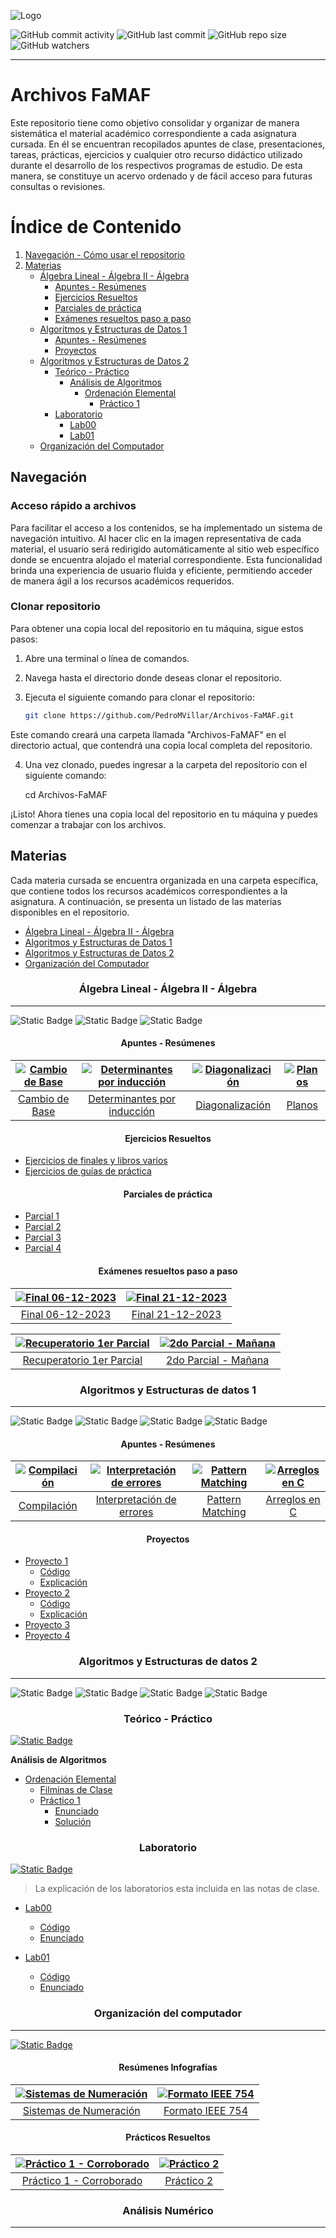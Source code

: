 ![Logo](https://www.famaf.unc.edu.ar/documents/3253/Logo-FAMAF_UNC-color-2.jpg)

![GitHub commit activity](https://img.shields.io/github/commit-activity/w/PedroMVillar/Archivos-FaMAF)
![GitHub last commit](https://img.shields.io/github/last-commit/PedroMVillar/Archivos-FaMAF)
![GitHub repo size](https://img.shields.io/github/repo-size/PedroMVillar/Archivos-FaMAF)
![GitHub watchers](https://img.shields.io/github/watchers/PedroMVillar/Archivos-FaMAF)


---
# Archivos FaMAF
Este repositorio tiene como objetivo consolidar y organizar de manera sistemática el material académico correspondiente a cada asignatura cursada. En él se encuentran recopilados apuntes de clase, presentaciones, tareas, prácticas, ejercicios y cualquier otro recurso didáctico utilizado durante el desarrollo de los respectivos programas de estudio. De esta manera, se constituye un acervo ordenado y de fácil acceso para futuras consultas o revisiones.

# Índice de Contenido
1. [Navegación - Cómo usar el repositorio](#navegación)
2. [Materias](#materias) 
    - [Álgebra Lineal - Álgebra II - Álgebra](#álgebra-lineal---álgebra-ii---álgebra)
      - [Apuntes - Resúmenes](#apuntes---resúmenes)
      - [Ejercicios Resueltos](#ejercicios-resueltos)
      - [Parciales de práctica](#parciales-de-práctica)
      - [Exámenes resueltos paso a paso](#exámenes-resueltos-paso-a-paso)
    - [Algoritmos y Estructuras de Datos 1](#algoritmos-y-estructuras-de-datos-1)
      - [Apuntes - Resúmenes](#apuntes---resúmenes-1)
      - [Proyectos](#proyectos)
    - [Algoritmos y Estructuras de Datos 2](#algoritmos-y-estructuras-de-datos-2)
      - [Teórico - Práctico](#teórico---práctico)
        - [Análisis de Algoritmos](#análisis-de-algoritmos)
          - [Ordenación Elemental](#ordenación-elemental)
            - [Práctico 1](#práctico-1)
      - [Laboratorio](#laboratorio)
        - [Lab00](#lab00)
        - [Lab01](#lab01)
    - [Organización del Computador](#organización-del-computador)

## Navegación
### Acceso rápido a archivos
Para facilitar el acceso a los contenidos, se ha implementado un sistema de navegación intuitivo. Al hacer clic en la imagen representativa de cada material, el usuario será redirigido automáticamente al sitio web específico donde se encuentra alojado el material correspondiente. Esta funcionalidad brinda una experiencia de usuario fluida y eficiente, permitiendo acceder de manera ágil a los recursos académicos requeridos.
### Clonar repositorio
Para obtener una copia local del repositorio en tu máquina, sigue estos pasos:

1. Abre una terminal o línea de comandos.

2. Navega hasta el directorio donde deseas clonar el repositorio.

3. Ejecuta el siguiente comando para clonar el repositorio:

   ```bash
   git clone https://github.com/PedroMVillar/Archivos-FaMAF.git
   ```

Este comando creará una carpeta llamada "Archivos-FaMAF" en el directorio actual, que contendrá una copia local completa del repositorio.

4. Una vez clonado, puedes ingresar a la carpeta del repositorio con el siguiente comando:

   cd Archivos-FaMAF

¡Listo! Ahora tienes una copia local del repositorio en tu máquina y puedes comenzar a trabajar con los archivos.

## Materias
Cada materia cursada se encuentra organizada en una carpeta específica, que contiene todos los recursos académicos correspondientes a la asignatura. A continuación, se presenta un listado de las materias disponibles en el repositorio.

- [Álgebra Lineal - Álgebra II - Álgebra](#algebra-lineal---algebra-ii---algebra)
- [Algoritmos y Estructuras de Datos 1](#algoritmos-y-estructuras-de-datos-1)
- [Algoritmos y Estructuras de Datos 2](#algoritmos-y-estructuras-de-datos-2)
- [Organización del Computador](#organización-del-computador)

<h3 align="center"> Álgebra Lineal - Álgebra II - Álgebra </h3>

---

![Static Badge](https://img.shields.io/badge/Carrera-Cs%20de%20la%20Computaci%C3%B3n-blue)
![Static Badge](https://img.shields.io/badge/Carrera-Matem%C3%A1tica%20Aplicada-yellow)
![Static Badge](https://img.shields.io/badge/Archivos%20pdf%20-%20brown)


<div style="text-align:center;">
  <h4>Apuntes - Resúmenes</h4>
</div>

| [![Cambio de Base](./assets/readme.imgs/cambiodebase.png)](https://github.com/PedroMVillar/Archivos-FaMAF/blob/main/Materias/%C3%81lgebra%20Lineal%20-%20Algebra%20II/Apuntes%20-%20Documentos/Cambio%20de%20Base/cambiodebase.pdf) | [![Determinantes por inducción](./assets/readme.imgs/detinduc.png)](https://github.com/PedroMVillar/Archivos-FaMAF/blob/main/Materias/%C3%81lgebra%20Lineal%20-%20Algebra%20II/Apuntes%20-%20Documentos/Determinantes%20de%20orden%20n/detordenn.pdf) | [![Diagonalización](./assets/readme.imgs/diagonal.png)](https://github.com/PedroMVillar/Archivos-FaMAF/blob/main/Materias/%C3%81lgebra%20Lineal%20-%20Algebra%20II/Apuntes%20-%20Documentos/Diagonalizaci%C3%B3n/diagonalizacion.pdf) | [![Planos](./assets/readme.imgs/planos.png)](https://github.com/PedroMVillar/Archivos-FaMAF/blob/main/Materias/%C3%81lgebra%20Lineal%20-%20Algebra%20II/Apuntes%20-%20Documentos/Planos/planos.pdf) |
|:---:|:---:|:---:|:---:|
| [Cambio de Base](https://github.com/PedroMVillar/Archivos-FaMAF/blob/main/Materias/%C3%81lgebra%20Lineal%20-%20Algebra%20II/Apuntes%20-%20Documentos/Cambio%20de%20Base/cambiodebase.pdf) | [Determinantes por inducción](https://github.com/PedroMVillar/Archivos-FaMAF/blob/main/Materias/%C3%81lgebra%20Lineal%20-%20Algebra%20II/Apuntes%20-%20Documentos/Determinantes%20de%20orden%20n/detordenn.pdf) | [Diagonalización](https://github.com/PedroMVillar/Archivos-FaMAF/blob/main/Materias/%C3%81lgebra%20Lineal%20-%20Algebra%20II/Apuntes%20-%20Documentos/Diagonalizaci%C3%B3n/diagonalizacion.pdf) | [Planos](https://github.com/PedroMVillar/Archivos-FaMAF/blob/main/Materias/%C3%81lgebra%20Lineal%20-%20Algebra%20II/Apuntes%20-%20Documentos/Planos/planos.pdf) |


<div style="text-align:center;">
  <h4>Ejercicios Resueltos</h4>
</div>

- [Ejercicios de finales y libros varios](https://github.com/PedroMVillar/Archivos-FaMAF/blob/main/Materias/%C3%81lgebra%20Lineal%20-%20Algebra%20II/Ejercicios%20Resueltos/Ejercicios%20de%20finales%20y%20libros%20varios/EjerciciosResueltos-Algebra.pdf)
- [Ejercicios de guías de práctica](https://github.com/PedroMVillar/Archivos-FaMAF/blob/main/Materias/%C3%81lgebra%20Lineal%20-%20Algebra%20II/Ejercicios%20Resueltos/Ejercicios%20de%20gu%C3%ADas/Ejerciciosp2.pdf)


<div style="text-align:center;">
  <h4>Parciales de práctica</h4>
</div>

- [Parcial 1](https://github.com/PedroMVillar/Archivos-FaMAF/blob/main/Materias/%C3%81lgebra%20Lineal%20-%20Algebra%20II/Ex%C3%A1menes%20de%20Pr%C3%A1ctica/Ex1.pdf)
- [Parcial 2](https://github.com/PedroMVillar/Archivos-FaMAF/blob/main/Materias/%C3%81lgebra%20Lineal%20-%20Algebra%20II/Ex%C3%A1menes%20de%20Pr%C3%A1ctica/Ex2.pdf)
- [Parcial 3](https://github.com/PedroMVillar/Archivos-FaMAF/blob/main/Materias/%C3%81lgebra%20Lineal%20-%20Algebra%20II/Ex%C3%A1menes%20de%20Pr%C3%A1ctica/Ex3.pdf)
- [Parcial 4](https://github.com/PedroMVillar/Archivos-FaMAF/blob/main/Materias/%C3%81lgebra%20Lineal%20-%20Algebra%20II/Ex%C3%A1menes%20de%20Pr%C3%A1ctica/Ex4.pdf)


<div style="text-align:center;">
  <h4>Exámenes resueltos paso a paso</h4>
</div>

| [![Final 06-12-2023](./assets/readme.imgs/final06.png)](https://github.com/PedroMVillar/Archivos-FaMAF/blob/main/Materias/%C3%81lgebra%20Lineal%20-%20Algebra%20II/Ex%C3%A1menes%20Resueltos/Final%20%C3%81lgebra%2006-12-2023/Final%2006-12-2023%20-%20Soluci%C3%B3n.pdf) | [![Final 21-12-2023](./assets/readme.imgs/final21.png)](https://github.com/PedroMVillar/Archivos-FaMAF/blob/main/Materias/%C3%81lgebra%20Lineal%20-%20Algebra%20II/Ex%C3%A1menes%20Resueltos/Final%20%C3%81lgebra%2021-12-2023/Final%2021-12-2023%20-%20Soluci%C3%B3n.pdf) |
|:---:|:---:|
| [Final 06-12-2023](https://github.com/PedroMVillar/Archivos-FaMAF/blob/main/Materias/%C3%81lgebra%20Lineal%20-%20Algebra%20II/Ex%C3%A1menes%20Resueltos/Final%20%C3%81lgebra%2006-12-2023/Final%2006-12-2023%20-%20Soluci%C3%B3n.pdf) | [Final 21-12-2023](https://github.com/PedroMVillar/Archivos-FaMAF/blob/main/Materias/%C3%81lgebra%20Lineal%20-%20Algebra%20II/Ex%C3%A1menes%20Resueltos/Final%20%C3%81lgebra%2021-12-2023/Final%2021-12-2023%20-%20Soluci%C3%B3n.pdf) |

| [![Recuperatorio 1er Parcial](./assets/readme.imgs/recu1.png)](https://github.com/PedroMVillar/Archivos-FaMAF/blob/main/Materias/%C3%81lgebra%20Lineal%20-%20Algebra%20II/Ex%C3%A1menes%20Resueltos/Recuperatorio%201er%20Parcial/Recuperatorio%201er%20Parcial.pdf) | [![2do Parcial - Mañana](./assets/readme.imgs/segundop.png)](https://github.com/PedroMVillar/Archivos-FaMAF/blob/main/Materias/%C3%81lgebra%20Lineal%20-%20Algebra%20II/Ex%C3%A1menes%20Resueltos/Segundo%20Parcial%20-%20Turno%20Ma%C3%B1ana/2do%20Parcial%20Ma%C3%B1ana.pdf) |
|:---:|:---:|
| [Recuperatorio 1er Parcial](https://github.com/PedroMVillar/Archivos-FaMAF/blob/main/Materias/%C3%81lgebra%20Lineal%20-%20Algebra%20II/Ex%C3%A1menes%20Resueltos/Recuperatorio%201er%20Parcial/Recuperatorio%201er%20Parcial.pdf) | [2do Parcial - Mañana](https://github.com/PedroMVillar/Archivos-FaMAF/blob/main/Materias/%C3%81lgebra%20Lineal%20-%20Algebra%20II/Ex%C3%A1menes%20Resueltos/Segundo%20Parcial%20-%20Turno%20Ma%C3%B1ana/2do%20Parcial%20Ma%C3%B1ana.pdf) |

<h3 align="center"> Algoritmos y Estructuras de datos 1 </h3>

---

![Static Badge](https://img.shields.io/badge/Carrera-Cs%20de%20la%20Computaci%C3%B3n-blue)
![Static Badge](https://img.shields.io/badge/Archivos%20pdf%20-%20brown)
![Static Badge](https://img.shields.io/badge/Archivos%20haskell%20-%20purple)
![Static Badge](https://img.shields.io/badge/Archivos%20c%20-%20green)

<div style="text-align:center;">
  <h4>Apuntes - Resúmenes</h4>
</div>

| [![Compilación](./assets/readme.imgs/comp.png)](https://github.com/PedroMVillar/Archivos-FaMAF/blob/main/Materias/Algoritmos%20y%20Estructuras%20de%20Datos%201/Programaci%C3%B3n%20Funcional/Compilaci%C3%B3n/compilacion.pdf) | [![Interpretación de errores](./assets/readme.imgs/erro.png)](https://github.com/PedroMVillar/Archivos-FaMAF/blob/main/Materias/%C3%81lgebra%20Lineal%20-%20Algebra%20II/Apuntes%20-%20Documentos/Determinantes%20de%20orden%20n/detordenn.pdf) | [![Pattern Matching](./assets/readme.imgs/pm.png)](https://github.com/PedroMVillar/Archivos-FaMAF/blob/main/Materias/Algoritmos%20y%20Estructuras%20de%20Datos%201/Programaci%C3%B3n%20Funcional/Pattern%20Matching/patternMatching.pdf) | [![Arreglos en C](./assets/readme.imgs/aec.png)](https://github.com/PedroMVillar/Archivos-FaMAF/blob/main/Materias/Algoritmos%20y%20Estructuras%20de%20Datos%201/Programaci%C3%B3n%20Imperativa/Arreglos%20en%20C/ArraysC.pdf) |
|:---:|:---:|:---:|:---:|
| [Compilación](https://github.com/PedroMVillar/Archivos-FaMAF/blob/main/Materias/Algoritmos%20y%20Estructuras%20de%20Datos%201/Programaci%C3%B3n%20Funcional/Compilaci%C3%B3n/compilacion.pdf) | [Interpretación de errores](https://github.com/PedroMVillar/Archivos-FaMAF/blob/main/Materias/Algoritmos%20y%20Estructuras%20de%20Datos%201/Programaci%C3%B3n%20Funcional/Interpretaci%C3%B3n%20de%20errores/errores.pdf) | [Pattern Matching](https://github.com/PedroMVillar/Archivos-FaMAF/blob/main/Materias/Algoritmos%20y%20Estructuras%20de%20Datos%201/Programaci%C3%B3n%20Funcional/Pattern%20Matching/patternMatching.pdf) | [Arreglos en C](https://github.com/PedroMVillar/Archivos-FaMAF/blob/main/Materias/Algoritmos%20y%20Estructuras%20de%20Datos%201/Programaci%C3%B3n%20Imperativa/Arreglos%20en%20C/ArraysC.pdf) |

<div style="text-align:center;">
  <h4>Proyectos</h4>
</div>

- [Proyecto 1](./Materias/Algoritmos%20y%20Estructuras%20de%20Datos%201/Programación%20Funcional/Proyecto%201/)
  - [Código](./Materias/Algoritmos%20y%20Estructuras%20de%20Datos%201/Programación%20Funcional/Proyecto%201/proyecto1.hs)
  - [Explicación](./Materias/Algoritmos%20y%20Estructuras%20de%20Datos%201/Programación%20Funcional/Proyecto%201/Explicación%20Teórica/Proyecto1.pdf)
- [Proyecto 2](./Materias/Algoritmos%20y%20Estructuras%20de%20Datos%201/Programación%20Funcional/Proyecto%202/)
  - [Código](./Materias/Algoritmos%20y%20Estructuras%20de%20Datos%201/Programación%20Funcional/Proyecto%202/Proyecto2.hs)
  - [Explicación](./Materias/Algoritmos%20y%20Estructuras%20de%20Datos%201/Programación%20Funcional/Proyecto%202/Explicación%20Teórica/Proyecto%202%20-%20Slides.pdf)
- [Proyecto 3](./Materias/Algoritmos%20y%20Estructuras%20de%20Datos%201/Programación%20Imperativa/Proyecto%203/Archivos%20C/)
- [Proyecto 4](./Materias/Algoritmos%20y%20Estructuras%20de%20Datos%201/Programación%20Imperativa/Proyecto%204/Archivos%20C/)

<h3 align="center"> Algoritmos y Estructuras de datos 2 </h3>

---

![Static Badge](https://img.shields.io/badge/Carrera-Cs%20de%20la%20Computaci%C3%B3n-blue)
![Static Badge](https://img.shields.io/badge/Carrera-Matem%C3%A1tica%20Aplicada-yellow)
![Static Badge](https://img.shields.io/badge/Archivos%20pdf%20-%20brown)
![Static Badge](https://img.shields.io/badge/Archivos%20c%20-%20green)


<div style="text-align:center;">
  <h3>Teórico - Práctico</h3>
</div>

[![Static Badge](https://img.shields.io/badge/Acceso%20a%20notas%20de%20clase%20-%20pink)](https://github.com/PedroMVillar/Archivos-FaMAF/blob/main/Materias/Algoritmos%20y%20Estructuras%20de%20Datos%202/Notas%20de%20Clase/Te%C3%B3rico%20Pr%C3%A1ctico/Source%20code/NotasdeClase.pdf)

**Análisis de Algoritmos**
- [Ordenación Elemental](./Materias/Algoritmos%20y%20Estructuras%20de%20Datos%202/Análisis%20de%20Algoritmos/Ordenación%20Elemental/)
  - [Filminas de Clase](./Materias/Algoritmos%20y%20Estructuras%20de%20Datos%202/Análisis%20de%20Algoritmos/Ordenación%20Elemental/01.ordenacion.elemental.pdf)
  - [Práctico 1](./Materias/Algoritmos%20y%20Estructuras%20de%20Datos%202/Análisis%20de%20Algoritmos/Ordenación%20Elemental/Práctico/)
    - [Enunciado](./Materias/Algoritmos%20y%20Estructuras%20de%20Datos%202/Análisis%20de%20Algoritmos/Ordenación%20Elemental/Práctico/practico.01.ordenacion.elemental.pdf)
    - [Solución](./Materias/Algoritmos%20y%20Estructuras%20de%20Datos%202/Análisis%20de%20Algoritmos/Ordenación%20Elemental/Práctico/Solución/tp01sol.pdf)


<div style="text-align:center;">
  <h3>Laboratorio</h3>
</div>

[![Static Badge](https://img.shields.io/badge/Acceso%20a%20notas%20de%20clase%20-%20pink)](https://github.com/PedroMVillar/Archivos-FaMAF/blob/main/Materias/Algoritmos%20y%20Estructuras%20de%20Datos%202/Notas%20de%20Clase/Laboratorio/Source%20code/NotasdeClase.pdf)

> La explicación de los laboratorios esta incluida en las notas de clase.

- [Lab00](./Materias/Algoritmos%20y%20Estructuras%20de%20Datos%202/Laboratorio/Lab00/)
  - [Código](./Materias/Algoritmos%20y%20Estructuras%20de%20Datos%202/Laboratorio/Lab00/Solución/)
  - [Enunciado](./Materias/Algoritmos%20y%20Estructuras%20de%20Datos%202/Laboratorio/Lab00/lab00-2023.pdf)

- [Lab01](./Materias/Algoritmos%20y%20Estructuras%20de%20Datos%202/Laboratorio/Lab01)
  - [Código](./Materias/Algoritmos%20y%20Estructuras%20de%20Datos%202/Laboratorio/Lab01/Solución/)
  - [Enunciado](./Materias/Algoritmos%20y%20Estructuras%20de%20Datos%202/Laboratorio/Lab01/lab01-2023.pdf)


<h3 align="center"> Organización del computador </h3>

---

[![Static Badge](https://img.shields.io/badge/Acceso%20a%20notas%20de%20clase%20-%20pink)](https://github.com/PedroMVillar/Archivos-FaMAF/blob/main/Materias/Organizaci%C3%B3n%20del%20Computador/Notas%20de%20Clase/Source%20code/NotasdeClase.pdf)

<div style="text-align:center;">
  <h4>Resúmenes Infografías</h4>
</div>

| [![Sistemas de Numeración](./assets/readme.imgs/sistnu.png)](https://github.com/PedroMVillar/Archivos-FaMAF/blob/main/Materias/Organizaci%C3%B3n%20del%20Computador/Sistemas%20de%20Numeraci%C3%B3n/Resumenes/M%C3%A9todos%20para%20Pr%C3%A1ctico%201/main.pdf) | [![Formato IEEE 754](./assets/readme.imgs/ieee.png)](https://github.com/PedroMVillar/Archivos-FaMAF/blob/main/Materias/Organizaci%C3%B3n%20del%20Computador/Sistemas%20de%20Numeraci%C3%B3n/Resumenes/Formato%20IEEE%20754/main.pdf) |
|:---:|:---:|
| [Sistemas de Numeración](https://github.com/PedroMVillar/Archivos-FaMAF/blob/main/Materias/Organizaci%C3%B3n%20del%20Computador/Sistemas%20de%20Numeraci%C3%B3n/Resumenes/M%C3%A9todos%20para%20Pr%C3%A1ctico%201/main.pdf) | [Formato IEEE 754](https://github.com/PedroMVillar/Archivos-FaMAF/blob/main/Materias/Organizaci%C3%B3n%20del%20Computador/Sistemas%20de%20Numeraci%C3%B3n/Resumenes/Formato%20IEEE%20754/main.pdf) |

<div style="text-align:center;">
  <h4>Prácticos Resueltos</h4>
</div>

| [![Práctico 1 - Corroborado](./assets/readme.imgs/tpsist.png)](https://github.com/PedroMVillar/Archivos-FaMAF/blob/main/Materias/Organizaci%C3%B3n%20del%20Computador/Sistemas%20de%20Numeraci%C3%B3n/Pr%C3%A1ctico/Soluci%C3%B3n/tp01sol.pdf) | [![Práctico 2](./assets/readme.imgs/tpbool.png)](https://github.com/PedroMVillar/Archivos-FaMAF/blob/main/Materias/Organizaci%C3%B3n%20del%20Computador/%C3%81lgebra%20de%20Boole/Pr%C3%A1ctico/Soluci%C3%B3n/tp02sol.pdf) |
|:---:|:---:|
| [Práctico 1 - Corroborado](https://github.com/PedroMVillar/Archivos-FaMAF/blob/main/Materias/Organizaci%C3%B3n%20del%20Computador/Sistemas%20de%20Numeraci%C3%B3n/Pr%C3%A1ctico/Soluci%C3%B3n/tp01sol.pdf) | [Práctico 2](https://github.com/PedroMVillar/Archivos-FaMAF/blob/main/Materias/Organizaci%C3%B3n%20del%20Computador/%C3%81lgebra%20de%20Boole/Pr%C3%A1ctico/Soluci%C3%B3n/tp02sol.pdf) |


<h3 align="center"> Análisis Numérico </h3>

---

